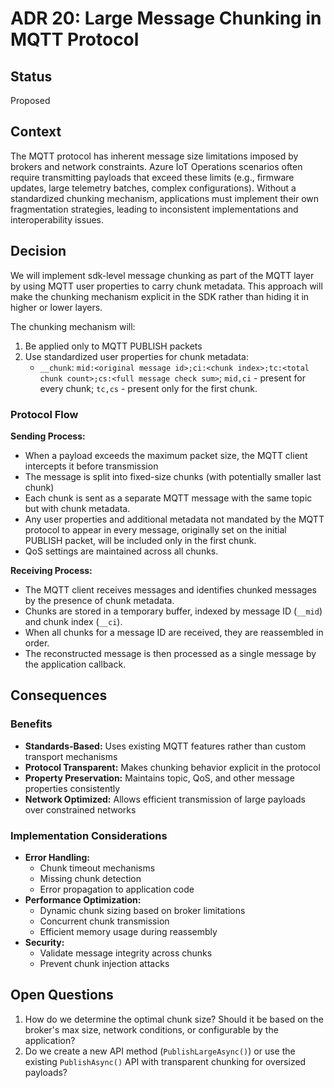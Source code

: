 ﻿# ADR 20: Large Message Chunking in MQTT Protocol

## Status
Proposed

## Context
The MQTT protocol has inherent message size limitations imposed by brokers and network constraints. Azure IoT Operations scenarios often require transmitting payloads that exceed these limits (e.g., firmware updates, large telemetry batches, complex configurations). Without a standardized chunking mechanism, applications must implement their own fragmentation strategies, leading to inconsistent implementations and interoperability issues.

## Decision
We will implement sdk-level message chunking as part of the MQTT layer by using MQTT user properties to carry chunk metadata. This approach will make the chunking mechanism explicit in the SDK rather than hiding it in higher or lower layers.

The chunking mechanism will:
1. Be applied only to MQTT PUBLISH packets
2. Use standardized user properties for chunk metadata:
   - `__chunk`: `mid:<original message id>;ci:<chunk index>;tc:<total chunk count>;cs:<full message check sum>`; `mid,ci` - present for every chunk; `tc,cs` - present only for the first chunk.

### Protocol Flow
**Sending Process:**
- When a payload exceeds the maximum packet size, the MQTT client intercepts it before transmission
- The message is split into fixed-size chunks (with potentially smaller last chunk)
- Each chunk is sent as a separate MQTT message with the same topic but with chunk metadata.
- Any user properties and additional metadata not mandated by the MQTT protocol to appear in every message, originally set on the initial PUBLISH packet, will be included only in the first chunk.
- QoS settings are maintained across all chunks.

**Receiving Process:**
   - The MQTT client receives messages and identifies chunked messages by the presence of chunk metadata.
   - Chunks are stored in a temporary buffer, indexed by message ID (`__mid`) and chunk index (`__ci`).
   - When all chunks for a message ID are received, they are reassembled in order.
   - The reconstructed message is then processed as a single message by the application callback.

## Consequences

### Benefits
- **Standards-Based:** Uses existing MQTT features rather than custom transport mechanisms
- **Protocol Transparent:** Makes chunking behavior explicit in the protocol
- **Property Preservation:** Maintains topic, QoS, and other message properties consistently
- **Network Optimized:** Allows efficient transmission of large payloads over constrained networks

### Implementation Considerations
- **Error Handling:**
  - Chunk timeout mechanisms
  - Missing chunk detection
  - Error propagation to application code
- **Performance Optimization:**
  - Dynamic chunk sizing based on broker limitations
  - Concurrent chunk transmission
  - Efficient memory usage during reassembly
- **Security:**
  - Validate message integrity across chunks
  - Prevent chunk injection attacks

## Open Questions
1. How do we determine the optimal chunk size? Should it be based on the broker's max size, network conditions, or configurable by the application?
2. Do we create a new API method (`PublishLargeAsync()`) or use the existing `PublishAsync()` API with transparent chunking for oversized payloads?
